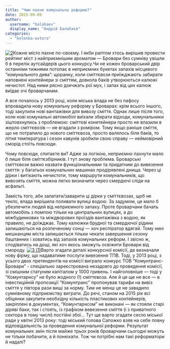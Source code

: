 ```yaml
---
title: "Чим пахне комунальна реформа?"
date: 2015-09-09
author: 
  username: "balabaev"
  display_name: "Андрій Балабаєв"
categories: 
  - "kolonka-avtora"
---
```


[![2](https://mpz.brovary.org/wp-content/uploads/2015/09/21.jpg)](https://mpz.brovary.org/chym-pahne-komunalna-reforma/2-41/)Кожне місто пахне по-своєму. І якби раптом хтось вирішив провести рейтинг міст з найприємнішим ароматом — Бровари без сумніву увішли б в перелік аутсайдерів цього конкурсу.Чи не кожен броварський двір останніми тижнями потопає в неприємних букетах запахів місцевого “комунального дива”: щоранку, коли сміттєвози приїжджають забирати наповнені контейнери зі сміттям, довкола баків утворюються калюжі нечистот. Над ними рясно дзичжать рої мух, і запах від цих калюж виїдає очі броварчанам.

А все почалось у 2013 році, коли міська влада не без пафосу впровадила нову комунальну реформу у Броварах: крім всього іншого, тоді закупили нові вантажівки для вивозу сміття. Однак лише після того, коли нові комунальні автомобілі виїхали збирати відходи, комунальники зіштовхнулись з проблемою: сміттєві конетейнери просто не влазили в жерло сміттєвозів — не вгадали з роміром. Тому якщо раніше сміття, що не потрапило до нового сміттєвоза, просто валялось біля баків, то літня температура і сезон кавунів зробили свою справу — неймовірний сморід стоїть повсюди.

Чому повсюди, спитаєте ви? Адже за логікою, неприємно пахнути мало б лише біля сміттєзбірників. І тут знову проблема. Броварські сміттєвози важко назвати функціональними та придатним до вивезення сміття: у багатьох комунальних машинах продірявлені днища. Через ці дірки і витікають нечистоти, тому маршрути комунальників, що вивозять сміття, можна легко визначити через смердючі сліди на асфальті.

Замість того, аби залатати/заварити ці дірки у сміттєвозах, щоб не текло, влада вирішила поливати вулиці водою. За задумом, це мало б убезпечити людей від неприємного запаху. Проте броварчани бачать автомобіль з помпою тільки на центральних вулицях, а до міжбудинкових та міждворових проїздів вантажівка з водою, як правило, не доїжджає. Тому калюжки брудної та смердючої рідини залишаються на розпеченому сонці — хоч респіратор вдягай. Тому нині мешканцям міста залишається тільки чекати завершення сезону баштанних і ховатись від запахів комунальних реформ. І звісно ж, сподіватись на дощі, які хоч якось зможуть освіжити Бровари від смороду. [![3 (1)](https://mpz.brovary.org/wp-content/uploads/2015/09/3-1.jpg)](https://mpz.brovary.org/chym-pahne-komunalna-reforma/3-1-2/)Варто згадати деталі конкурсної комісії, де визначали нову фірму, що надаватиме послуги вивезення ТПВ. Тоді, у 2013 році, з усього двох претендентів на комісії виграло конкурс ТОВ “Комунтранс-Бровари” - спеціально зареєстрована незадовго до проведення комісії, зі смішним статуним капіталом у 1000 гривень. І найголовніше — тоді у “Комунтарнсу” не було жодного (!) сміттєвоза. Але й це ще не все — в інвестиційній пропозиції “Комунтранс” пропонував тарифи на вивіз сміття у півтора рази вищі за норму. Тим не менш це не завадило сумнівному підприємству виграти. До речі, станом на 2015 рік всі обіцянки закупити необхідну кількість пластикових контейнерів, закріплені в документах, “Комунтарнсом” не виконані — як стояли старі діряві баки, так і стоять, із графіком вевезення сміття (і з приватного сектора в тому числі) постійні збої... Тут ще варто згадати сесію міської ради у квітні 2013 року: тоді міський голова Сапожко взяв на себе повну відповідальність за проведення комунальної реформи. Результат комунальних змін після майже трьох років броварчани сьогодні можуть не тільки побачити, а й понюхати. Тож чи потрібні нам такі реформатори й надалі?

